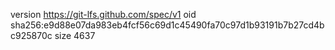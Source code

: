 version https://git-lfs.github.com/spec/v1
oid sha256:e9d88e07da983eb4fcf56c69d1c45490fa70c97d1b93191b7b27cd4bc925870c
size 4637
